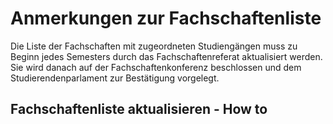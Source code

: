 # Anmerkungen zur Fachschaftenliste
Die Liste der Fachschaften mit zugeordneten Studiengängen muss zu Beginn jedes Semesters durch das Fachschaftenreferat aktualisiert werden. Sie wird danach auf der Fachschaftenkonferenz beschlossen und dem Studierendenparlament zur Bestätigung vorgelegt.

## Fachschaftenliste aktualisieren - How to

